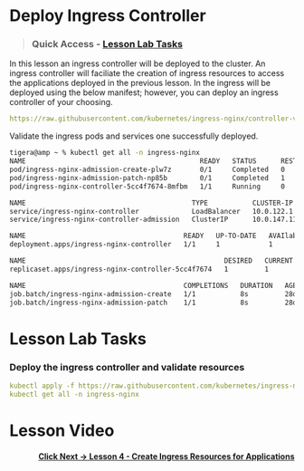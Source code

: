 # Deploy Ingress Controller

> ### Quick Access - [Lesson Lab Tasks](#Lesson-Lab-Tasks) 

In this lesson an ingress controller will be deployed to the cluster. An ingress controller will faciliate the creation of ingress resources to access the applications deployed in the previous lesson. In the ingress will be deployed using the below manifest; however, you can deploy an ingress controller of your choosing. 

```yaml
https://raw.githubusercontent.com/kubernetes/ingress-nginx/controller-v1.4.0/deploy/static/provider/cloud/deploy.yaml
```

Validate the ingress pods and services one successfully deployed. 

```bash
tigera@amp ~ % kubectl get all -n ingress-nginx
NAME                                           READY   STATUS      RESTARTS   AGE
pod/ingress-nginx-admission-create-plw7z       0/1     Completed   0          28d
pod/ingress-nginx-admission-patch-np85b        0/1     Completed   1          28d
pod/ingress-nginx-controller-5cc4f7674-8mfbm   1/1     Running     0          28d

NAME                                         TYPE           CLUSTER-IP     EXTERNAL-IP     PORT(S)                      AGE
service/ingress-nginx-controller             LoadBalancer   10.0.122.1     20.221.88.154   80:30339/TCP,443:30156/TCP   28d
service/ingress-nginx-controller-admission   ClusterIP      10.0.147.115   <none>          443/TCP                      28d

NAME                                       READY   UP-TO-DATE   AVAIlabel   AGE
deployment.apps/ingress-nginx-controller   1/1     1            1           28d

NAME                                                 DESIRED   CURRENT   READY   AGE
replicaset.apps/ingress-nginx-controller-5cc4f7674   1         1         1       28d

NAME                                       COMPLETIONS   DURATION   AGE
job.batch/ingress-nginx-admission-create   1/1           8s         28d
job.batch/ingress-nginx-admission-patch    1/1           8s         28d
```

# Lesson Lab Tasks

### Deploy the ingress controller and validate resources

```yaml
kubectl apply -f https://raw.githubusercontent.com/kubernetes/ingress-nginx/controller-v1.4.0/deploy/static/provider/cloud/deploy.yaml
kubectl get all -n ingress-nginx
```

# Lesson Video

#### <div align="right">  [Click Next -> Lesson 4 - Create Ingress Resources for Applications](https://github.com/tigera-cs/quickstart-self-service/blob/main/modules/create-ingress-resources.md) </div>
